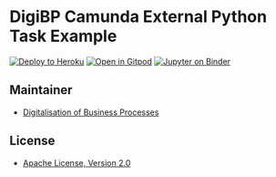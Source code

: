 # DigiBP Camunda External Python Task Example

[![Deploy to Heroku](https://img.shields.io/badge/deploy%20to-Heroku-6762a6.svg?longCache=true)](https://heroku.com/deploy)
[![Open in Gitpod](https://img.shields.io/badge/open%20in-Gitpod-1966D2.svg?longCache=true)](https://gitpod.io/#https://github.com/schwasa/digibp-camunda-external-python-task)
[![Jupyter on Binder](https://img.shields.io/badge/Jupyter%20on-Binder-579aca?longCache=true)](https://mybinder.org/v2/gh/DigiBP/digibp-camunda-external-python-task/master?filepath=external_python_worker.ipynb)

## Maintainer
- [Digitalisation of Business Processes](https://github.com/digibp)

## License

- [Apache License, Version 2.0](https://github.com/DigiBP/digibp-camunda-external-node-task/blob/master/LICENSE)
